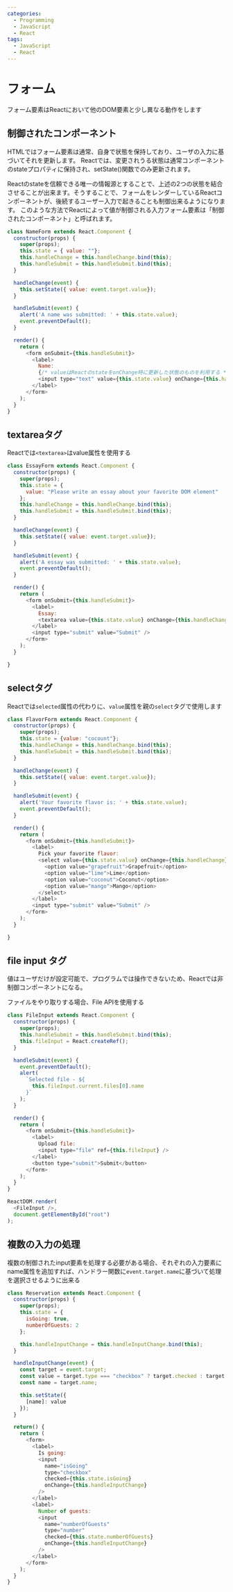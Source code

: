 ```yaml
---
categories:
  - Programming
  - JavaScript
  - React
tags:
  - JavaScript
  - React
---
```


# フォーム

フォーム要素はReactにおいて他のDOM要素と少し異なる動作をします

## 制御されたコンポーネント

HTMLではフォーム要素は通常、自身で状態を保持しており、ユーザの入力に基づいてそれを更新します。
Reactでは、変更されうる状態は通常コンポーネントのstateプロパティに保持され、setState()関数でのみ更新されます。

Reactのstateを信頼できる唯一の情報源とすることで、上述の2つの状態を結合させることが出来ます。そうすることで、フォームをレンダーしているReactコンポーネントが、後続するユーザー入力で起きることも制御出来るようになります。
このような方法でReactによって値が制御される入力フォーム要素は「制御されたコンポーネント」と呼ばれます。

```javascript
class NameForm extends React.Component {
  constructor(props) {
    super(props);
    this.state = { value: ""};
    this.handleChange = this.handleChange.bind(this);
    this.handleSubmit = this.handleSubmit.bind(this);
  }

  handleChange(event) {
    this.setState({ value: event.target.value});
  }

  handleSubmit(event) {
    alert('A name was submitted: ' + this.state.value);
    event.preventDefault();
  }

  render() {
    return (
      <form onSubmit={this.handleSubmit}>
        <label>
          Name:
          {/* valueはReactのstateをonChange時に更新した状態のものを利用する */}
          <input type="text" value={this.state.value} onChange={this.handleChange} />
        </label>
      </form>
    );
  }
}
```

## textareaタグ

Reactでは`<textarea>`はvalue属性を使用する

```javascript
class EssayForm extends React.Component {
  constructor(props) {
    super(props);
    this.state = {
      value: "Please write an essay about your favorite DOM element"
    };
    this.handleChange = this.handleChange.bind(this);
    this.handleSubmit = this.handleSubmit.bind(this);
  }

  handleChange(event) {
    this.setState({ value: event.target.value});
  }

  handleSubmit(event) {
    alert('A essay was submitted: ' + this.state.value);
    event.preventDefault();
  }

  render() {
    return (
      <form onSubmit={this.handleSubmit}>
        <label>
          Essay:
          <textarea value={this.state.value} onChange={this.handleChange} />
        </label>
        <input type="submit" value="Submit" />
      </form>
    );
  }

}
```

## selectタグ

Reactでは`selected`属性の代わりに、`value`属性を親の`select`タグで使用します

```javascript
class FlavorForm extends React.Component {
  constructor(props) {
    super(props);
    this.state = {value: "cocount"};
    this.handleChange = this.handleChange.bind(this);
    this.handleSubmit = this.handleSubmit.bind(this);
  }

  handleChange(event) {
    this.setState({ value: event.target.value});
  }

  handleSubmit(event) {
    alert('Your favorite flavor is: ' + this.state.value);
    event.preventDefault();
  }

  render() {
    return (
      <form onSubmit={this.handleSubmit}>
        <label>
          Pick your favorite flavor:
          <select value={this.state.value} onChange={this.handleChange}>
            <option value="grapefruit">Grapefruit</option>
            <option value="lime">Lime</option>
            <option value="coconut">Coconut</option>
            <option value="mango">Mango</option>
          </select>
        </label>
        <input type="submit" value="Submit" />
      </form>
    );
  }

}
```

## file input タグ

値はユーザだけが設定可能で、プログラムでは操作できないため、Reactでは非制御コンポーネントになる。

ファイルをやり取りする場合、File APIを使用する

```javascript
class FileInput extends React.Component {
  constructor(props) {
    super(props);
    this.handleSubmit = this.handleSubmit.bind(this);
    this.fileInput = React.createRef();
  }

  handleSubmit(event) {
    event.preventDefault();
    alert(
      `Selected file - ${
        this.fileInput.current.files[0].name
      }`
    );
  }

  render() {
    return (
      <form onSubmit={this.handleSubmit}>
        <label>
          Upload file:
          <input type="file" ref={this.fileInput} />
        </label>
        <button type="submit">Submit</button>
      </form>
    );
  }
}

ReactDOM.render(
  <FileInput />,
  document.getElementById("root")
);
```

## 複数の入力の処理

複数の制御されたinput要素を処理する必要がある場合、それぞれの入力要素にname属性を追加すれば、ハンドラー関数に`event.target.name`に基づいて処理を選択させるように出来る

```javascript
class Reservation extends React.Component {
  constructor(props) {
    super(props);
    this.state = {
      isGoing: true,
      numberOfGuests: 2
    };

    this.handleInputChange = this.handleInputChange.bind(this);
  }

  handleInputChange(event) {
    const target = event.target;
    const value = target.type === "checkbox" ? target.checked : target.value;
    const name = target.name;

    this.setState({
      [name]: value
    });
  }

  return() {
    return (
      <form>
        <label>
          Is going:
          <input
            name="isGoing"
            type="checkbox"
            checked={this.state.isGoing}
            onChange={this.handleInputChange}
          />
        </label>
        <label>
          Number of guests:
          <input
            name="numberOfGuests"
            type="number"
            checked={this.state.numberOfGuests}
            onChange={this.handleInputChange}
          />
        </label>
      </form>
    );
  }
}
```
